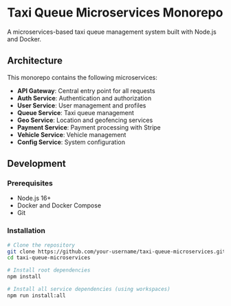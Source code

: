 # Taxi Queue Microservices Monorepo

A microservices-based taxi queue management system built with Node.js and Docker.

## Architecture

This monorepo contains the following microservices:

- **API Gateway**: Central entry point for all requests
- **Auth Service**: Authentication and authorization
- **User Service**: User management and profiles
- **Queue Service**: Taxi queue management
- **Geo Service**: Location and geofencing services
- **Payment Service**: Payment processing with Stripe
- **Vehicle Service**: Vehicle management
- **Config Service**: System configuration

## Development

### Prerequisites

- Node.js 16+
- Docker and Docker Compose
- Git

### Installation

```bash
# Clone the repository
git clone https://github.com/your-username/taxi-queue-microservices.git
cd taxi-queue-microservices

# Install root dependencies
npm install

# Install all service dependencies (using workspaces)
npm run install:all
```

